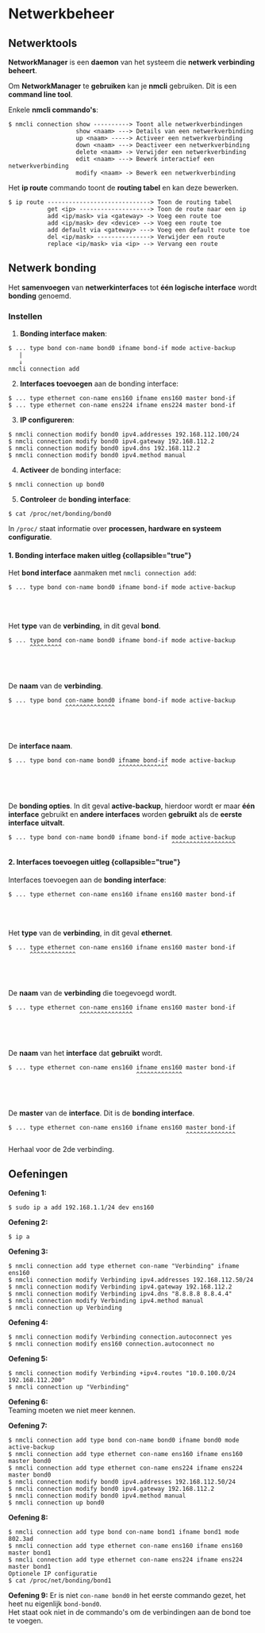 # Netwerkbeheer

## Netwerktools

**NetworkManager** is een **daemon** van het systeem die **netwerk verbinding beheert**.

Om **NetworkManager** te **gebruiken** kan je **nmcli** gebruiken. Dit is een **command line tool**.

Enkele **nmcli commando's**:
```
$ nmcli connection show ----------> Toont alle netwerkverbindingen
                   show <naam> ---> Details van een netwerkverbinding
                   up <naam> -----> Activeer een netwerkverbinding
                   down <naam> ---> Deactiveer een netwerkverbinding
                   delete <naam> -> Verwijder een netwerkverbinding
                   edit <naam> ---> Bewerk interactief een netwerkverbinding
                   modify <naam> -> Bewerk een netwerkverbinding
```

Het **ip route** commando toont de **routing tabel** en kan deze bewerken.
```
$ ip route -----------------------------> Toon de routing tabel
           get <ip> --------------------> Toon de route naar een ip
           add <ip/mask> via <gateway> -> Voeg een route toe
           add <ip/mask> dev <device> --> Voeg een route toe
           add default via <gateway> ---> Voeg een default route toe
           del <ip/mask> ---------------> Verwijder een route
           replace <ip/mask> via <ip> --> Vervang een route
```

## Netwerk bonding

Het **samenvoegen** van **netwerkinterfaces** tot **één logische interface** wordt **bonding** genoemd.

### Instellen

1. **Bonding interface maken**:
```
$ ... type bond con-name bond0 ifname bond-if mode active-backup
   |
   ↓
nmcli connection add
```

2. **Interfaces toevoegen** aan de bonding interface:
```
$ ... type ethernet con-name ens160 ifname ens160 master bond-if
$ ... type ethernet con-name ens224 ifname ens224 master bond-if
```

3. **IP configureren**:
```
$ nmcli connection modify bond0 ipv4.addresses 192.168.112.100/24
$ nmcli connection modify bond0 ipv4.gateway 192.168.112.2
$ nmcli connection modify bond0 ipv4.dns 192.168.112.2
$ nmcli connection modify bond0 ipv4.method manual
```

4. **Activeer** de bonding interface:
```
$ nmcli connection up bond0
```

5. **Controleer** de **bonding interface**:
```
$ cat /proc/net/bonding/bond0
```

In `/proc/` staat informatie over **processen, hardware en systeem configuratie**.

#### 1. Bonding interface maken uitleg {collapsible="true"}

Het **bond interface** aanmaken met `nmcli connection add`:
```
$ ... type bond con-name bond0 ifname bond-if mode active-backup
```

<!-- INVISIBLE CHARACTERS FOR SECTION LINE -->
<format style="underline">
⠀⠀⠀⠀⠀⠀⠀⠀⠀⠀⠀⠀⠀⠀⠀⠀⠀⠀⠀⠀⠀⠀⠀⠀⠀⠀⠀⠀⠀⠀⠀⠀⠀⠀⠀⠀⠀⠀⠀⠀⠀⠀⠀⠀⠀⠀⠀⠀⠀⠀⠀⠀⠀⠀⠀⠀⠀⠀⠀⠀⠀⠀⠀⠀⠀⠀⠀⠀⠀⠀⠀⠀⠀⠀⠀⠀⠀⠀⠀⠀⠀⠀⠀⠀⠀⠀⠀⠀⠀⠀⠀⠀⠀
</format>
<!-- INVISIBLE CHARACTERS FOR SECTION LINE -->

Het **type** van de **verbinding**, in dit geval **bond**.
```
$ ... type bond con-name bond0 ifname bond-if mode active-backup
      ^^^^^^^^^
```

<!-- INVISIBLE CHARACTERS FOR SECTION LINE -->
<format style="underline">
⠀⠀⠀⠀⠀⠀⠀⠀⠀⠀⠀⠀⠀⠀⠀⠀⠀⠀⠀⠀⠀⠀⠀⠀⠀⠀⠀⠀⠀⠀⠀⠀⠀⠀⠀⠀⠀⠀⠀⠀⠀⠀⠀⠀⠀⠀⠀⠀⠀⠀⠀⠀⠀⠀⠀⠀⠀⠀⠀⠀⠀⠀⠀⠀⠀⠀⠀⠀⠀⠀⠀⠀⠀⠀⠀⠀⠀⠀⠀⠀⠀⠀⠀⠀⠀⠀⠀⠀⠀⠀⠀⠀⠀
</format>
<!-- INVISIBLE CHARACTERS FOR SECTION LINE -->

De **naam** van de **verbinding**.
```
$ ... type bond con-name bond0 ifname bond-if mode active-backup
                ^^^^^^^^^^^^^^
```

<!-- INVISIBLE CHARACTERS FOR SECTION LINE -->
<format style="underline">
⠀⠀⠀⠀⠀⠀⠀⠀⠀⠀⠀⠀⠀⠀⠀⠀⠀⠀⠀⠀⠀⠀⠀⠀⠀⠀⠀⠀⠀⠀⠀⠀⠀⠀⠀⠀⠀⠀⠀⠀⠀⠀⠀⠀⠀⠀⠀⠀⠀⠀⠀⠀⠀⠀⠀⠀⠀⠀⠀⠀⠀⠀⠀⠀⠀⠀⠀⠀⠀⠀⠀⠀⠀⠀⠀⠀⠀⠀⠀⠀⠀⠀⠀⠀⠀⠀⠀⠀⠀⠀⠀⠀⠀
</format>
<!-- INVISIBLE CHARACTERS FOR SECTION LINE -->

De **interface naam**.
```
$ ... type bond con-name bond0 ifname bond-if mode active-backup
                               ^^^^^^^^^^^^^^
```

<!-- INVISIBLE CHARACTERS FOR SECTION LINE -->
<format style="underline">
⠀⠀⠀⠀⠀⠀⠀⠀⠀⠀⠀⠀⠀⠀⠀⠀⠀⠀⠀⠀⠀⠀⠀⠀⠀⠀⠀⠀⠀⠀⠀⠀⠀⠀⠀⠀⠀⠀⠀⠀⠀⠀⠀⠀⠀⠀⠀⠀⠀⠀⠀⠀⠀⠀⠀⠀⠀⠀⠀⠀⠀⠀⠀⠀⠀⠀⠀⠀⠀⠀⠀⠀⠀⠀⠀⠀⠀⠀⠀⠀⠀⠀⠀⠀⠀⠀⠀⠀⠀⠀⠀⠀⠀
</format>
<!-- INVISIBLE CHARACTERS FOR SECTION LINE -->

De **bonding opties**. In dit geval **active-backup**, hierdoor wordt er maar **één interface** gebruikt
en **andere interfaces** worden **gebruikt** als de **eerste interface** **uitvalt**.
```
$ ... type bond con-name bond0 ifname bond-if mode active-backup
                                              ^^^^^^^^^^^^^^^^^^
```

#### 2. Interfaces toevoegen uitleg {collapsible="true"}

Interfaces toevoegen aan de **bonding interface**:
```
$ ... type ethernet con-name ens160 ifname ens160 master bond-if
```

<!-- INVISIBLE CHARACTERS FOR SECTION LINE -->
<format style="underline">
⠀⠀⠀⠀⠀⠀⠀⠀⠀⠀⠀⠀⠀⠀⠀⠀⠀⠀⠀⠀⠀⠀⠀⠀⠀⠀⠀⠀⠀⠀⠀⠀⠀⠀⠀⠀⠀⠀⠀⠀⠀⠀⠀⠀⠀⠀⠀⠀⠀⠀⠀⠀⠀⠀⠀⠀⠀⠀⠀⠀⠀⠀⠀⠀⠀⠀⠀⠀⠀⠀⠀⠀⠀⠀⠀⠀⠀⠀⠀⠀⠀⠀⠀⠀⠀⠀⠀⠀⠀⠀⠀⠀⠀
</format>
<!-- INVISIBLE CHARACTERS FOR SECTION LINE -->

Het **type** van de **verbinding**, in dit geval **ethernet**.
```
$ ... type ethernet con-name ens160 ifname ens160 master bond-if
      ^^^^^^^^^^^^^
```

<!-- INVISIBLE CHARACTERS FOR SECTION LINE -->
<format style="underline">
⠀⠀⠀⠀⠀⠀⠀⠀⠀⠀⠀⠀⠀⠀⠀⠀⠀⠀⠀⠀⠀⠀⠀⠀⠀⠀⠀⠀⠀⠀⠀⠀⠀⠀⠀⠀⠀⠀⠀⠀⠀⠀⠀⠀⠀⠀⠀⠀⠀⠀⠀⠀⠀⠀⠀⠀⠀⠀⠀⠀⠀⠀⠀⠀⠀⠀⠀⠀⠀⠀⠀⠀⠀⠀⠀⠀⠀⠀⠀⠀⠀⠀⠀⠀⠀⠀⠀⠀⠀⠀⠀⠀⠀
</format>
<!-- INVISIBLE CHARACTERS FOR SECTION LINE -->

De **naam** van de **verbinding** die toegevoegd wordt.
```
$ ... type ethernet con-name ens160 ifname ens160 master bond-if
                    ^^^^^^^^^^^^^^^
```

<!-- INVISIBLE CHARACTERS FOR SECTION LINE -->
<format style="underline">
⠀⠀⠀⠀⠀⠀⠀⠀⠀⠀⠀⠀⠀⠀⠀⠀⠀⠀⠀⠀⠀⠀⠀⠀⠀⠀⠀⠀⠀⠀⠀⠀⠀⠀⠀⠀⠀⠀⠀⠀⠀⠀⠀⠀⠀⠀⠀⠀⠀⠀⠀⠀⠀⠀⠀⠀⠀⠀⠀⠀⠀⠀⠀⠀⠀⠀⠀⠀⠀⠀⠀⠀⠀⠀⠀⠀⠀⠀⠀⠀⠀⠀⠀⠀⠀⠀⠀⠀⠀⠀⠀⠀⠀
</format>
<!-- INVISIBLE CHARACTERS FOR SECTION LINE -->

De **naam** van het **interface** dat **gebruikt** wordt.
```
$ ... type ethernet con-name ens160 ifname ens160 master bond-if
                                    ^^^^^^^^^^^^^
```

<!-- INVISIBLE CHARACTERS FOR SECTION LINE -->
<format style="underline">
⠀⠀⠀⠀⠀⠀⠀⠀⠀⠀⠀⠀⠀⠀⠀⠀⠀⠀⠀⠀⠀⠀⠀⠀⠀⠀⠀⠀⠀⠀⠀⠀⠀⠀⠀⠀⠀⠀⠀⠀⠀⠀⠀⠀⠀⠀⠀⠀⠀⠀⠀⠀⠀⠀⠀⠀⠀⠀⠀⠀⠀⠀⠀⠀⠀⠀⠀⠀⠀⠀⠀⠀⠀⠀⠀⠀⠀⠀⠀⠀⠀⠀⠀⠀⠀⠀⠀⠀⠀⠀⠀⠀⠀
</format>
<!-- INVISIBLE CHARACTERS FOR SECTION LINE -->

De **master** van de **interface**. Dit is de **bonding interface**.
```
$ ... type ethernet con-name ens160 ifname ens160 master bond-if
                                                  ^^^^^^^^^^^^^^
```

Herhaal voor de 2de verbinding.

## Oefeningen

**Oefening 1:**
```
$ sudo ip a add 192.168.1.1/24 dev ens160
```

**Oefening 2:**
```
$ ip a
```

**Oefening 3:**
```
$ nmcli connection add type ethernet con-name "Verbinding" ifname ens160
$ nmcli connection modify Verbinding ipv4.addresses 192.168.112.50/24
$ nmcli connection modify Verbinding ipv4.gateway 192.168.112.2
$ nmcli connection modify Verbinding ipv4.dns "8.8.8.8 8.8.4.4"
$ nmcli connection modify Verbinding ipv4.method manual
$ nmcli connection up Verbinding
```

**Oefening 4:**
```
$ nmcli connection modify Verbinding connection.autoconnect yes
$ nmcli connection modify ens160 connection.autoconnect no
```

**Oefening 5:**
```
$ nmcli connection modify Verbinding +ipv4.routes "10.0.100.0/24 192.168.112.200"
$ nmcli connection up "Verbinding"
```

**Oefening 6:**\
Teaming moeten we niet meer kennen.

**Oefening 7:**
```
$ nmcli connection add type bond con-name bond0 ifname bond0 mode active-backup
$ nmcli connection add type ethernet con-name ens160 ifname ens160 master bond0
$ nmcli connection add type ethernet con-name ens224 ifname ens224 master bond0
$ nmcli connection modify bond0 ipv4.addresses 192.168.112.50/24
$ nmcli connection modify bond0 ipv4.gateway 192.168.112.2
$ nmcli connection modify bond0 ipv4.method manual
$ nmcli connection up bond0
```

**Oefening 8:**
```
$ nmcli connection add type bond con-name bond1 ifname bond1 mode 802.3ad
$ nmcli connection add type ethernet con-name ens160 ifname ens160 master bond1
$ nmcli connection add type ethernet con-name ens224 ifname ens224 master bond1
Optionele IP configuratie
$ cat /proc/net/bonding/bond1
```

**Oefening 9:**
Er is niet `con-name bond0` in het eerste commando gezet, het heet nu eigenlijk `bond-bond0`.\
Het staat ook niet in de commando's om de verbindingen aan de bond toe te voegen.
